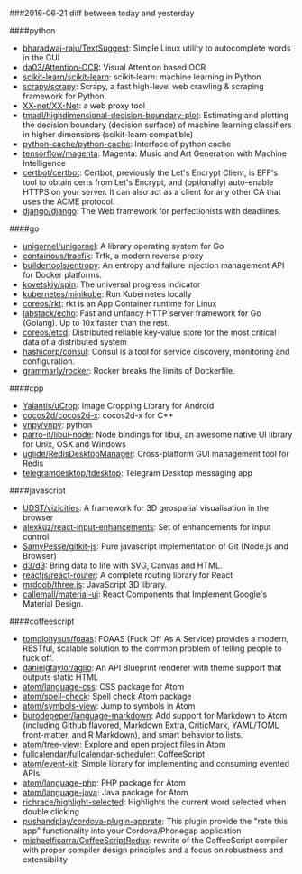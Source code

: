 ###2016-06-21
diff between today and yesterday

####python
* [bharadwaj-raju/TextSuggest](https://github.com/bharadwaj-raju/TextSuggest): Simple Linux utility to autocomplete words in the GUI
* [da03/Attention-OCR](https://github.com/da03/Attention-OCR): Visual Attention based OCR
* [scikit-learn/scikit-learn](https://github.com/scikit-learn/scikit-learn): scikit-learn: machine learning in Python
* [scrapy/scrapy](https://github.com/scrapy/scrapy): Scrapy, a fast high-level web crawling & scraping framework for Python.
* [XX-net/XX-Net](https://github.com/XX-net/XX-Net): a web proxy tool
* [tmadl/highdimensional-decision-boundary-plot](https://github.com/tmadl/highdimensional-decision-boundary-plot): Estimating and plotting the decision boundary (decision surface) of machine learning classifiers in higher dimensions (scikit-learn compatible)
* [python-cache/python-cache](https://github.com/python-cache/python-cache): Interface of python cache
* [tensorflow/magenta](https://github.com/tensorflow/magenta): Magenta: Music and Art Generation with Machine Intelligence
* [certbot/certbot](https://github.com/certbot/certbot): Certbot, previously the Let's Encrypt Client, is EFF's tool to obtain certs from Let's Encrypt, and (optionally) auto-enable HTTPS on your server. It can also act as a client for any other CA that uses the ACME protocol.
* [django/django](https://github.com/django/django): The Web framework for perfectionists with deadlines.

####go
* [unigornel/unigornel](https://github.com/unigornel/unigornel): A library operating system for Go
* [containous/traefik](https://github.com/containous/traefik): Trfk, a modern reverse proxy
* [buildertools/entropy](https://github.com/buildertools/entropy): An entropy and failure injection management API for Docker platforms.
* [kovetskiy/spin](https://github.com/kovetskiy/spin): The universal progress indicator
* [kubernetes/minikube](https://github.com/kubernetes/minikube): Run Kubernetes locally
* [coreos/rkt](https://github.com/coreos/rkt): rkt is an App Container runtime for Linux
* [labstack/echo](https://github.com/labstack/echo): Fast and unfancy HTTP server framework for Go (Golang). Up to 10x faster than the rest.
* [coreos/etcd](https://github.com/coreos/etcd): Distributed reliable key-value store for the most critical data of a distributed system
* [hashicorp/consul](https://github.com/hashicorp/consul): Consul is a tool for service discovery, monitoring and configuration.
* [grammarly/rocker](https://github.com/grammarly/rocker): Rocker breaks the limits of Dockerfile.

####cpp
* [Yalantis/uCrop](https://github.com/Yalantis/uCrop): Image Cropping Library for Android
* [cocos2d/cocos2d-x](https://github.com/cocos2d/cocos2d-x): cocos2d-x for C++
* [vnpy/vnpy](https://github.com/vnpy/vnpy): python
* [parro-it/libui-node](https://github.com/parro-it/libui-node): Node bindings for libui, an awesome native UI library for Unix, OSX and Windows
* [uglide/RedisDesktopManager](https://github.com/uglide/RedisDesktopManager):  Cross-platform GUI management tool for Redis
* [telegramdesktop/tdesktop](https://github.com/telegramdesktop/tdesktop): Telegram Desktop messaging app

####javascript
* [UDST/vizicities](https://github.com/UDST/vizicities): A framework for 3D geospatial visualisation in the browser
* [alexkuz/react-input-enhancements](https://github.com/alexkuz/react-input-enhancements): Set of enhancements for input control
* [SamyPesse/gitkit-js](https://github.com/SamyPesse/gitkit-js): Pure javascript implementation of Git (Node.js and Browser)
* [d3/d3](https://github.com/d3/d3): Bring data to life with SVG, Canvas and HTML. 
* [reactjs/react-router](https://github.com/reactjs/react-router): A complete routing library for React
* [mrdoob/three.js](https://github.com/mrdoob/three.js): JavaScript 3D library.
* [callemall/material-ui](https://github.com/callemall/material-ui): React Components that Implement Google's Material Design.

####coffeescript
* [tomdionysus/foaas](https://github.com/tomdionysus/foaas): FOAAS (Fuck Off As A Service) provides a modern, RESTful, scalable solution to the common problem of telling people to fuck off.
* [danielgtaylor/aglio](https://github.com/danielgtaylor/aglio): An API Blueprint renderer with theme support that outputs static HTML
* [atom/language-css](https://github.com/atom/language-css): CSS package for Atom
* [atom/spell-check](https://github.com/atom/spell-check): Spell check Atom package
* [atom/symbols-view](https://github.com/atom/symbols-view): Jump to symbols in Atom
* [burodepeper/language-markdown](https://github.com/burodepeper/language-markdown): Add support for Markdown to Atom (including Github flavored, Markdown Extra, CriticMark, YAML/TOML front-matter, and R Markdown), and smart behavior to lists.
* [atom/tree-view](https://github.com/atom/tree-view): Explore and open project files in Atom
* [fullcalendar/fullcalendar-scheduler](https://github.com/fullcalendar/fullcalendar-scheduler): CoffeeScript
* [atom/event-kit](https://github.com/atom/event-kit): Simple library for implementing and consuming evented APIs
* [atom/language-php](https://github.com/atom/language-php): PHP package for Atom
* [atom/language-java](https://github.com/atom/language-java): Java package for Atom
* [richrace/highlight-selected](https://github.com/richrace/highlight-selected): Highlights the current word selected when double clicking
* [pushandplay/cordova-plugin-apprate](https://github.com/pushandplay/cordova-plugin-apprate): This plugin provide the "rate this app" functionality into your Cordova/Phonegap application
* [michaelficarra/CoffeeScriptRedux](https://github.com/michaelficarra/CoffeeScriptRedux):  rewrite of the CoffeeScript compiler with proper compiler design principles and a focus on robustness and extensibility
